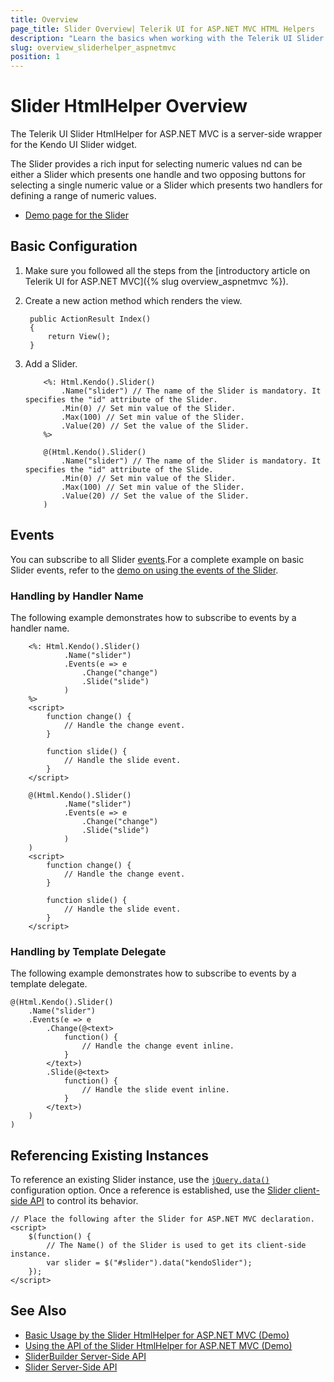 ```yaml
---
title: Overview
page_title: Slider Overview| Telerik UI for ASP.NET MVC HTML Helpers
description: "Learn the basics when working with the Telerik UI Slider for ASP.NET MVC."
slug: overview_sliderhelper_aspnetmvc
position: 1
---
```


# Slider HtmlHelper Overview

The Telerik UI Slider HtmlHelper for ASP.NET MVC is a server-side wrapper for the Kendo UI Slider widget.

The Slider provides a rich input for selecting numeric values nd can be either a Slider which presents one handle and two opposing buttons for selecting a single numeric value or a Slider which presents two handlers for defining a range of numeric values.

* [Demo page for the Slider](https://demos.telerik.com/aspnet-mvc/slider)

## Basic Configuration

1. Make sure you followed all the steps from the [introductory article on Telerik UI for ASP.NET MVC]({% slug overview_aspnetmvc %}).
1. Create a new action method which renders the view.

        public ActionResult Index()
        {
            return View();
        }

1. Add a Slider.

    ```ASPX
        <%: Html.Kendo().Slider()
            .Name("slider") // The name of the Slider is mandatory. It specifies the "id" attribute of the Slider.
            .Min(0) // Set min value of the Slider.
            .Max(100) // Set min value of the Slider.
            .Value(20) // Set the value of the Slider.
        %>
    ```
    ```Razor
        @(Html.Kendo().Slider()
            .Name("slider") // The name of the Slider is mandatory. It specifies the "id" attribute of the Slide.
            .Min(0) // Set min value of the Slider.
            .Max(100) // Set min value of the Slider.
            .Value(20) // Set the value of the Slider.
        )
    ```

## Events

You can subscribe to all Slider [events](/api/slider#events).For a complete example on basic Slider events, refer to the [demo on using the events of the Slider](https://demos.telerik.com/aspnet-mvc/slider/events).

### Handling by Handler Name

The following example demonstrates how to subscribe to events by a handler name.

```ASPX
    <%: Html.Kendo().Slider()
            .Name("slider")
            .Events(e => e
                .Change("change")
                .Slide("slide")
            )
    %>
    <script>
        function change() {
            // Handle the change event.
        }

        function slide() {
            // Handle the slide event.
        }
    </script>
```
```Razor
    @(Html.Kendo().Slider()
            .Name("slider")
            .Events(e => e
                .Change("change")
                .Slide("slide")
            )
    )
    <script>
        function change() {
            // Handle the change event.
        }

        function slide() {
            // Handle the slide event.
        }
    </script>
```

### Handling by Template Delegate

The following example demonstrates how to subscribe to events by a template delegate.

    @(Html.Kendo().Slider()
        .Name("slider")
        .Events(e => e
            .Change(@<text>
                function() {
                    // Handle the change event inline.
                }
            </text>)
            .Slide(@<text>
                function() {
                    // Handle the slide event inline.
                }
            </text>)
        )
    )

## Referencing Existing Instances

To reference an existing Slider instance, use the [`jQuery.data()`](http://api.jquery.com/jQuery.data/) configuration option. Once a reference is established, use the [Slider client-side API](http://docs.telerik.com/kendo-ui/api/javascript/ui/slider#methods) to control its behavior.

    // Place the following after the Slider for ASP.NET MVC declaration.
    <script>
        $(function() {
            // The Name() of the Slider is used to get its client-side instance.
            var slider = $("#slider").data("kendoSlider");
        });
    </script>

## See Also

* [Basic Usage by the Slider HtmlHelper for ASP.NET MVC (Demo)](https://demos.telerik.com/aspnet-mvc/slider)
* [Using the API of the Slider HtmlHelper for ASP.NET MVC (Demo)](https://demos.telerik.com/aspnet-mvc/slider/api)
* [SliderBuilder Server-Side API](http://docs.telerik.com/aspnet-mvc/api/Kendo.Mvc.UI.Fluent/SliderBuilder)
* [Slider Server-Side API](/api/slider)
